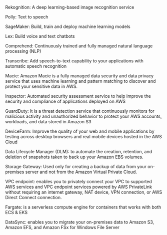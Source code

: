 Rekognition: A deep learning-based image recognition service

Polly: Text to speech

SageMaker: Build, train and deploy machine learning models

Lex: Build voice and text chatbots

Comprehend: Continuously trained and fully managed natural language processing (NLP)

Transcribe: Add speech-to-text capability to your applications with automatic speech recognition

Macie: Amazon Macie is a fully managed data security and data privacy service that uses machine learning and pattern matching to discover and protect your sensitive data in AWS.

Inspector: Automated security assessment service to help improve the security and compliance of applications deployed on AWS

GuardDuty: It is a threat detection service that continuously monitors for malicious activity and unauthorized behavior to protect your AWS accounts, workloads, and data stored in Amazon S3

DeviceFarm: Improve the quality of your web and mobile applications by testing across desktop browsers and real mobile devices hosted in the AWS Cloud

Data Lifecycle Manager (DLM): to automate the creation, retention, and deletion of snapshots taken to back up your Amazon EBS volumes.

Storage Gateway: Used only for creating a backup of data from your on-premises server and not from the Amazon Virtual Private Cloud.

VPC endpoint: enables you to privately connect your VPC to supported AWS services and VPC endpoint services powered by AWS PrivateLink without requiring an internet gateway, NAT device, VPN connection, or AWS Direct Connect connection.

Fargate: is a serverless compute engine for containers that works with both ECS & EKS

DataSync: enables you to migrate your on-premises data to Amazon S3, Amazon EFS, and Amazon FSx for Windows File Server
